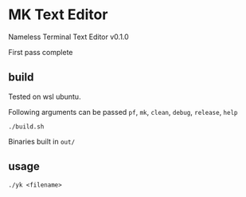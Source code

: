 # MK Text Editor

Nameless Terminal Text Editor v0.1.0

First pass complete

## build
Tested on wsl ubuntu.

Following arguments can be passed
`pf`, `mk`, `clean`, `debug`, `release`, `help`

```
./build.sh
```
Binaries built in `out/`

## usage
```
./yk <filename>
```